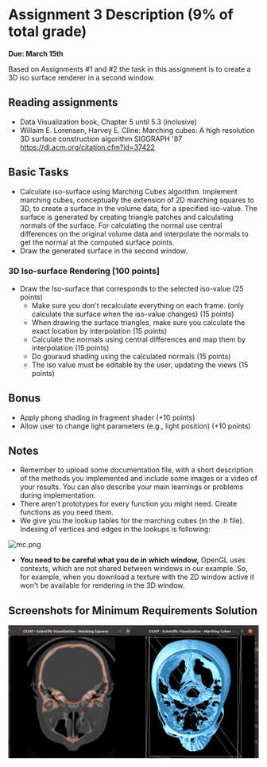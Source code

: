 # Assignment 3 Description (9% of total grade) #
**Due: March 15th**

Based on Assignments #1 and #2 the task in this assignment is to create a 3D iso surface renderer in a second window.

## Reading assignments ##
* Data Visualization book, Chapter 5 until 5.3 (inclusive)
* Willaim E. Lorensen, Harvey E. Cline:
Marching cubes: A high resolution 3D surface construction algorithm
SIGGRAPH '87
https://dl.acm.org/citation.cfm?id=37422

## Basic Tasks ##

* Calculate iso-surface using Marching Cubes algorithm. Implement marching cubes, conceptually the extension of 2D marching squares to 3D, to create a surface in the volume data, for a specified iso-value. The surface is generated by creating triangle patches and calculating normals of the surface. For calculating the normal use central differences on the original volume data and interpolate the normals to get the normal at the computed surface points.
* Draw the generated surface in the second window.

### 3D Iso-surface Rendering [100 points] ###
+ Draw the Iso-surface that corresponds to the selected iso-value (25 points)
    * Make sure you don't recalculate everything on each frame. (only calculate the surface when the iso-value changes) (15 points)
  * When drawing the surface triangles, make sure you calculate the exact location by interpolation (15 points)
  * Calculate the normals using central differences and map them by interpolation (15 points)
  * Do gouraud shading using the calculated normals (15 points)
  * The iso value must be editable by the user, updating the views (15 points)

## Bonus ##
* Apply phong shading in fragment shader (+10 points)
* Allow user to change light parameters (e.g., light position) (+10 points)



## Notes ##

* Remember to upload some documentation file, with a short description of the methods you implemented and include some images or a video of your results. You can also describe your main learnings or problems during implementation. 
* There aren't prototypes for every function you might need. Create functions as you need them.
* We give you the lookup tables for the marching cubes (in the .h file). Indexing of vertices and edges in the lookups is following:

![mc.png](https://bitbucket.org/repo/MjBb7M/images/1015118686-mc.png)

* **You need to be careful what you do in which window,** OpenGL uses contexts, which are not shared between windows in our example. So, for example, when you download a texture with the 2D window active it won't be available for rendering in the 3D window.

## Screenshots for Minimum Requirements Solution ##
![marching squares](sample_outputs/output1.png)

